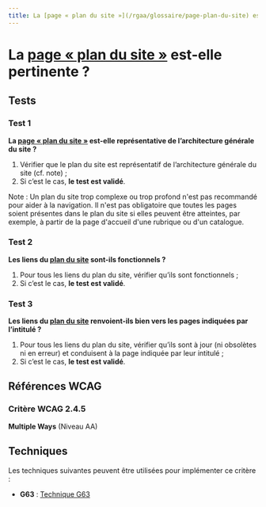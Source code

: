 ```yaml
---
title: La [page « plan du site »](/rgaa/glossaire/page-plan-du-site) est-elle pertinente ?
---
```


# La [page « plan du site »](/rgaa/glossaire/page-plan-du-site) est-elle pertinente ?



## Tests

### Test 1

**La [page « plan du site »](/rgaa/glossaire/page-plan-du-site) est-elle représentative de l’architecture générale du site ?**

1. Vérifier que le plan du site est représentatif de l’architecture générale du site (cf. note) ;
2. Si c’est le cas, **le test est validé**.

Note : Un plan du site trop complexe ou trop profond n'est pas recommandé pour aider à la navigation. Il n'est pas obligatoire que toutes les pages soient présentes dans le plan du site si elles peuvent être atteintes, par exemple, à partir de la page d'accueil d'une rubrique ou d'un catalogue.

### Test 2

**Les liens du [plan du site](/rgaa/glossaire/page-plan-du-site) sont-ils fonctionnels ?**

1. Pour tous les liens du plan du site, vérifier qu’ils sont fonctionnels ;
2. Si c’est le cas, **le test est validé**.

### Test 3

**Les liens du [plan du site](/rgaa/glossaire/page-plan-du-site) renvoient-ils bien vers les pages indiquées par l’intitulé ?**

1. Pour tous les liens du plan du site, vérifier qu’ils sont à jour (ni obsolètes ni en erreur) et conduisent à la page indiquée par leur intitulé ;
2. Si c’est le cas, **le test est validé**.



## Références WCAG

### Critère WCAG 2.4.5

**Multiple Ways** (Niveau AA)



## Techniques

Les techniques suivantes peuvent être utilisées pour implémenter ce critère :

- **G63** : [Technique G63](https://www.w3.org/WAI/WCAG21/Techniques/html/G63)
